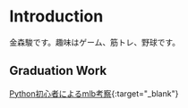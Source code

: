 # Introduction
金森駿です。趣味はゲーム、筋トレ、野球です。

## Graduation Work
[Python初心者によるmlb考察](https://shun44-graduation-work-main-1y8f7m.streamlit.app/){:target="_blank"}
